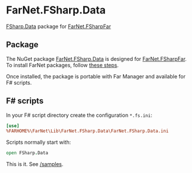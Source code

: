 [NuGet]: https://www.nuget.org/packages/FarNet.FSharp.Data
[GitHub]: https://github.com/nightroman/FarNet.FSharp.Data
[/samples]: https://github.com/nightroman/FarNet.FSharp.Data/tree/master/samples
[FSharp.Data]: https://fsprojects.github.io/FSharp.Data/
[FarNet.FSharpFar]: https://github.com/nightroman/FarNet/tree/master/FSharpFar

# FarNet.FSharp.Data

[FSharp.Data] package for [FarNet.FSharpFar]

## Package

The NuGet package [FarNet.FSharp.Data][NuGet] is designed for [FarNet.FSharpFar].
To install FarNet packages, follow [these steps](https://github.com/nightroman/FarNet#readme).

Once installed, the package is portable with Far Manager and available for F# scripts.

## F# scripts

In your F# script directory create the configuration `*.fs.ini`:

```ini
[use]
%FARHOME%\FarNet\Lib\FarNet.FSharp.Data\FarNet.FSharp.Data.ini
```

Scripts normally start with:

```fsharp
open FSharp.Data
```

This is it. See [/samples].
